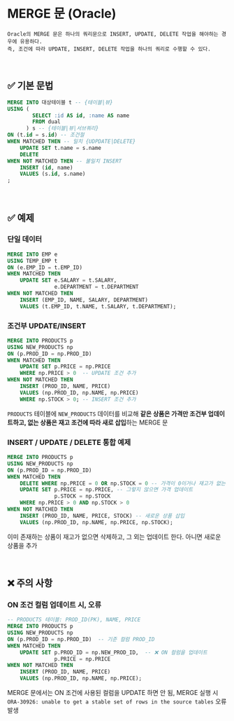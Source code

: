 # MERGE 문 (Oracle)

```
Oracle의 MERGE 문은 하나의 쿼리문으로 INSERT, UPDATE, DELETE 작업을 해야하는 경우에 유용하다.
즉, 조건에 따라 UPDATE, INSERT, DELETE 작업을 하나의 쿼리로 수행할 수 있다.
```

<br>

## ✅ 기본 문법
```sql
MERGE INTO 대상테이블 t -- {테이블|뷰}
USING (
        SELECT :id AS id, :name AS name 
        FROM dual
      ) s -- {테이블|뷰|서브쿼리}
ON (t.id = s.id) -- 조건절
WHEN MATCHED THEN -- 일치 {UDPDATE|DELETE}
    UPDATE SET t.name = s.name
    DELETE
WHEN NOT MATCHED THEN -- 불일치 INSERT
    INSERT (id, name)
    VALUES (s.id, s.name)
;
```

<br>

## ✅ 예제
### 단일 데이터
```sql
MERGE INTO EMP e
USING TEMP_EMP t
ON (e.EMP_ID = t.EMP_ID)
WHEN MATCHED THEN
    UPDATE SET e.SALARY = t.SALARY,
               e.DEPARTMENT = t.DEPARTMENT
WHEN NOT MATCHED THEN
    INSERT (EMP_ID, NAME, SALARY, DEPARTMENT)
    VALUES (t.EMP_ID, t.NAME, t.SALARY, t.DEPARTMENT);
```

### 조건부 UPDATE/INSERT
```sql
MERGE INTO PRODUCTS p
USING NEW_PRODUCTS np
ON (p.PROD_ID = np.PROD_ID)
WHEN MATCHED THEN
    UPDATE SET p.PRICE = np.PRICE
    WHERE np.PRICE > 0  -- UPDATE 조건 추가
WHEN NOT MATCHED THEN
    INSERT (PROD_ID, NAME, PRICE)
    VALUES (np.PROD_ID, np.NAME, np.PRICE)
    WHERE np.STOCK > 0; -- INSERT 조건 추가
```
`PRODUCTS` 테이블에 `NEW_PRODUCTS` 데이터를 비교해 **같은 상품은 가격만 조건부 업데이트하고, 없는 상품은 재고 조건에 따라 새로 삽입**하는 MERGE 문


### INSERT / UPDATE / DELETE 통합 예제
```sql
MERGE INTO PRODUCTS p
USING NEW_PRODUCTS np
ON (p.PROD_ID = np.PROD_ID)
WHEN MATCHED THEN
    DELETE WHERE np.PRICE = 0 OR np.STOCK = 0 -- 가격이 0이거나 재고가 없는 상품은 삭제
    UPDATE SET p.PRICE = np.PRICE, -- 그렇지 않으면 가격 업데이트
               p.STOCK = np.STOCK
    WHERE np.PRICE > 0 AND np.STOCK > 0
WHEN NOT MATCHED THEN
    INSERT (PROD_ID, NAME, PRICE, STOCK) -- 새로운 상품 삽입
    VALUES (np.PROD_ID, np.NAME, np.PRICE, np.STOCK);
```
이미 존재하는 상품이 재고가 없으면 삭제하고, 그 외는 업데이트 한다. 아니면 새로운 상품을 추가  

<br>

## ❌ 주의 사항
### ON 조건 컬럼 업데이트 시, 오류
```sql
-- PRODUCTS 테이블: PROD_ID(PK), NAME, PRICE
MERGE INTO PRODUCTS p
USING NEW_PRODUCTS np
ON (p.PROD_ID = np.PROD_ID)  -- 기준 컬럼 PROD_ID
WHEN MATCHED THEN
    UPDATE SET p.PROD_ID = np.NEW_PROD_ID,  -- ❌ ON 컬럼을 업데이트
               p.PRICE = np.PRICE
WHEN NOT MATCHED THEN
    INSERT (PROD_ID, NAME, PRICE)
    VALUES (np.PROD_ID, np.NAME, np.PRICE);
```
MERGE 문에서는 ON 조건에 사용된 컬럼을 UPDATE 하면 안 됨, MERGE 실행 시 `ORA-30926: unable to get a stable set of rows in the source tables` 오류 발생